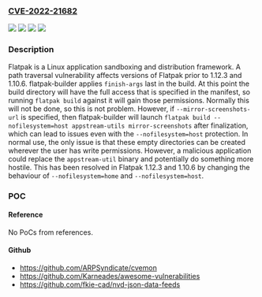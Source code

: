 ### [CVE-2022-21682](https://cve.mitre.org/cgi-bin/cvename.cgi?name=CVE-2022-21682)
![](https://img.shields.io/static/v1?label=Product&message=flatpak&color=blue)
![](https://img.shields.io/static/v1?label=Version&message=%3C%201.10.6%20&color=brightgreen)
![](https://img.shields.io/static/v1?label=Version&message=%3E%3D%201.11.0%2C%20%3C%201.12.3%20&color=brightgreen)
![](https://img.shields.io/static/v1?label=Vulnerability&message=CWE-22%3A%20Improper%20Limitation%20of%20a%20Pathname%20to%20a%20Restricted%20Directory%20('Path%20Traversal')&color=brightgreen)

### Description

Flatpak is a Linux application sandboxing and distribution framework. A path traversal vulnerability affects versions of Flatpak prior to 1.12.3 and 1.10.6. flatpak-builder applies `finish-args` last in the build. At this point the build directory will have the full access that is specified in the manifest, so running `flatpak build` against it will gain those permissions. Normally this will not be done, so this is not problem. However, if `--mirror-screenshots-url` is specified, then flatpak-builder will launch `flatpak build --nofilesystem=host appstream-utils mirror-screenshots` after finalization, which can lead to issues even with the `--nofilesystem=host` protection. In normal use, the only issue is that these empty directories can be created wherever the user has write permissions. However, a malicious application could replace the `appstream-util` binary and potentially do something more hostile. This has been resolved in Flatpak 1.12.3 and 1.10.6 by changing the behaviour of `--nofilesystem=home` and `--nofilesystem=host`.

### POC

#### Reference
No PoCs from references.

#### Github
- https://github.com/ARPSyndicate/cvemon
- https://github.com/Karneades/awesome-vulnerabilities
- https://github.com/fkie-cad/nvd-json-data-feeds

